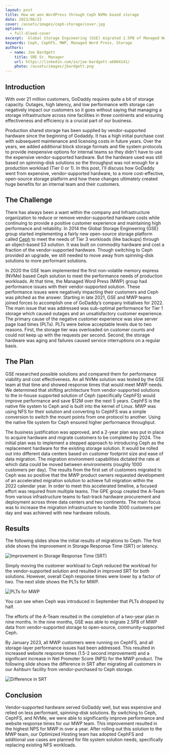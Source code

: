 ```yaml
---
layout: post
title: How we won WordPress through Ceph NVMe based storage
date: 2023/06/23
cover: /assets/images/ceph-storage/cover.jpg
options:
  - full-bleed-cover
excerpt:  Global Storage Engineering (GSE) migrated 2.5PB of Managed Word Press (MWP) data from vendor supported storage to opensource community supported Ceph storage utilizing CephFS in 9 months, resulting in improved customer experience.
keywords: Ceph, CephFS, MWP, Managed Word Press, Storage
authors:
  - name: Joe Bardgett
    title: SRE Sr. Manager
    url: https://linkedin.com/in/joe-bardgett-a6004141/
    photo: /assets/images/jbardgett.png
---
```


## Introduction
With over 21 million customers, GoDaddy requires quite a bit of storage capacity. Outages, high latency, and low performance with storage can negatively impact our customers so it goes without saying that managing a storage infrastructure across nine facilities in three continents and ensuring effectiveness and efficiency is a crucial part of our business.

Production shared storage has been supplied by vendor-supported hardware since the beginning of Godaddy. It has a high initial purchase cost with subsequent maintenance and licensing costs in future years. Over the years, we added additional block storage formats and file system protocols to provide inexpensive options for internal teams so they didn't have to use the expensive vendor-supported hardware. But the hardware used was still based on spinning-disk solutions so the throughput was not enough for a production workload (Tier 0 or 1). In this post, I'll discuss how GoDaddy went from expensive, vendor-supported hardware, to a more cost-effective, open-source storage platform and how these changes ultimately created huge benefits for an internal team and their customers.

## The Challenge
There has always been a want within the company and Infrastructure organization to reduce or remove vendor-supported hardware costs while continuing to provide a positive customer experience and maintaining high performance and reliability. In 2014 the Global Storage Engineering (GSE) group started implementing a fairly new open-source storage platform called [Ceph](https://ceph.io/en/) to meet the needs of Tier 3 workloads (like backups) through an object-based S3 solution. It was built on commodity hardware and cost a fraction of the vendor-supported hardware. Though switching to Ceph provided an upgrade, we still needed to move away from spinning-disk solutions to more performant solutions.

In 2020 the GSE team implemented the first non-volatile memory express (NVMe) based Ceph solution to meet the performance needs of production workloads. At that time, the Managed Word Press (MWP) group had performance issues with their vendor-supported solution. These performance issues were negatively impacting their customers and Ceph was pitched as the answer. Starting in late 2021, GSE and MWP teams joined forces to accomplish one of GoDaddy’s company initiatives for 2022. The main issue that was addressed was sub-optimal performance for Tier 1 storage which caused outages and an unsatisfactory customer experience. The primary cause of the negative customer experience was slow server page load times (PLTs). PLTs were below acceptable levels due to two reasons. First, the storage tier was overloaded on customer counts and could not keep up with the requests per second. Second, the storage hardware was aging and failures caused service interruptions on a regular basis.

## The Plan
GSE researched possible solutions and compared them for performance viability and cost effectiveness. An all NVMe solution was tested by the GSE team at that time and showed response times that would meet MWP needs. We determined that shifting architecture from vendor-supported solutions to the in-house supported solution of Ceph (specifically CephFS) would improve performance and save $12M over the next 5 years. CephFS is the native file system to Ceph and is built into the kernel of Linux. MWP was using NFS for their solution and converting to CephFS was a simple conversion to switch the mount points from one protocol to another. Using the native file system for Ceph ensured higher performance throughput.  

The business justification was approved, and a 2-year plan was put in place to acquire hardware and migrate customers to be completed by 2024. The initial plan was to implement a stepped approach to introducing Ceph as the replacement hardware for the existing storage solution. It would be rolled out into different data centers based on customer footprint size and ease of data migration. The migration environment capabilities dictated the rate at which data could be moved between environments (roughly 1000 customers per day). The results from the first set of customers migrated to Ceph was so positive that the MWP product owners requested development of an accelerated migration solution to achieve full migration within the 2022 calendar year. In order to meet this accelerated timeline, a focused effort was required from multiple teams. The GPE group created the A-Team from various infrastructure teams to fast-track hardware procurement and deployment across three data centers and two continents. The main focus was to increase the migration infrastructure to handle 3000 customers per day and was achieved with new hardware rollouts.

## Results
The following slides show the initial results of migrations to Ceph. The first slide shows the improvement in Storage Response Time (SRT) or latency. 

![Improvement in Storage Response Time (SRT)]({{site.baseurl}}/assets/images/ceph-storage/latency.png) 

Simply moving the customer workload to Ceph reduced the workload for the vendor-supported solution and resulted in improved SRT for both solutions. However, overall Ceph response times were lower by a factor of two. The next slide shows the PLTs for MWP. 

![PLTs for MWP]({{site.baseurl}}/assets/images/ceph-storage/plt.png) 

You can see when Ceph was introduced in September that PLTs dropped by half.

The efforts of the A-Team resulted in the completion of a two-year plan in nine months. In the nine months, GSE was able to migrate 2.5PB of MWP data from vendor-supported storage to open-source, community-supported Ceph.

By January 2023, all MWP customers were running on CephFS, and all storage-layer performance issues had been addressed. This resulted in increased website response times (1.5-2 second improvement) and a significant increase in Net Promoter Score (NPS) for the MWP product. The following slide shows the difference in SRT after migrating all customers in our Ashburn facility from vendor-purchased to Ceph storage. 

![Difference in SRT]({{site.baseurl}}/assets/images/ceph-storage/ceph-performance.png)  

## Conclusion
Vendor-supported hardware served GoDaddy well, but was expensive and relied on less performant, spinning-disk solutions. By switching to Ceph, CephFS, and NVMe, we were able to significantly improve performance and website response times for our MWP team. This improvement resulted in the highest NPS for MWP in over a year. After rolling out this solution to the MWP team, our Optimized Hosting team has adopted CephFS and additional use cases are planned for file system solution needs, specifically replacing existing NFS workloads.

